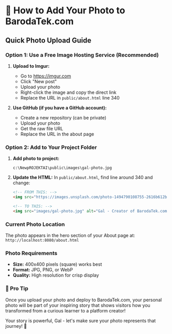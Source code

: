 # 📸 How to Add Your Photo to BarodaTek.com

## Quick Photo Upload Guide

### Option 1: Use a Free Image Hosting Service (Recommended)

1. **Upload to Imgur:**
   - Go to https://imgur.com
   - Click "New post" 
   - Upload your photo
   - Right-click the image and copy the direct link
   - Replace the URL in `public/about.html` line 340

2. **Use GitHub (if you have a GitHub account):**
   - Create a new repository (can be private)
   - Upload your photo
   - Get the raw file URL
   - Replace the URL in the about page

### Option 2: Add to Your Project Folder

1. **Add photo to project:**
   ```
   c:\NewpROJEKTAI\public\images\gal-photo.jpg
   ```

2. **Update the HTML:**
   In `public/about.html`, find line around 340 and change:
   ```html
   <!-- FROM THIS: -->
   <img src="https://images.unsplash.com/photo-1494790108755-2616b612b0e0?w=400&h=400&fit=crop&crop=face" alt="Gal - Creator of BarodaTek.com" class="profile-image mb-4">
   
   <!-- TO THIS: -->
   <img src="images/gal-photo.jpg" alt="Gal - Creator of BarodaTek.com" class="profile-image mb-4">
   ```

### Current Photo Location
The photo appears in the hero section of your About page at:
`http://localhost:8080/about.html`

### Photo Requirements
- **Size:** 400x400 pixels (square) works best
- **Format:** JPG, PNG, or WebP
- **Quality:** High resolution for crisp display

### 🎯 Pro Tip
Once you upload your photo and deploy to BarodaTek.com, your personal photo will be part of your inspiring story that shows visitors how you transformed from a curious learner to a platform creator!

Your story is powerful, Gal - let's make sure your photo represents that journey! 🌟